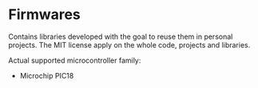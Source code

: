 # Firmwares
Contains libraries developed with the goal to reuse them in personal projects. 
The MIT license apply on the whole code, projects and libraries.

Actual supported microcontroller family: 

- Microchip PIC18
